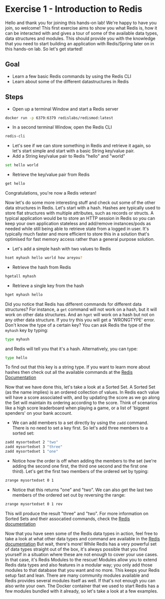# Exercise 1 - Introduction to Redis
Hello and thank you for joining this hands-on lab! We're happy to have you join, so welcome! This first exercise aims to show you what Redis is, how it can be interacted with and gives a tour of some of the available data types, data structures and modules. This should provide you with the knowledge that you need to start building an application with Redis/Spring later on in this hands-on lab. So let's get started!

## Goal

* Learn a few basic Redis commands by using the Redis CLI
* Learn about some of the different datastructures in Redis

## Steps

* Open up a terminal Window and start a Redis server
```bash
docker run -p 6379:6379 redislabs/redismod:latest
```
* In a second terminal Window, open the Redis CLI
```bash
redis-cli
```
* Let's see if we can store something in Redis and retrieve it again, so let's start simple and start with a basic String key/value pair.
* Add a String key/value pair to Redis "hello" and "world"
```bash
set hello world
```
* Retrieve the key/value pair from Redis
```bash
get hello
```
Congratulations, you're now a Redis veteran! 

Now let's do some more interesting stuff and check out some of the other data structures in Redis. Let's start with a hash. Hashes are typically used to store flat structures with multiple attributes, such as records or structs. A typical application would be to store an HTTP session in Redis so you can keep your own application stateless and add/remove instances/pods as needed while still being able to retrieve state from a logged in user. It's typically much faster and more efficient to store this in a solution that's optimised for fast memory access rather than a general purpose solution.
* Let's add a simple hash with two values to Redis
```bash
hset myhash hello world how areyou?
```
* Retrieve the hash from Redis
```bash
hgetall myhash
```
* Retrieve a single key from the hash
```bash
hget myhash hello
```
Did you notice that Redis has different commands for different data structures? For instance, a `get` command will not work on a hash, but it will work on other data structures. And an `hget` will work on a hash but not on any other data structure. If you try this you will get a 'WRONGTYPE' error. Don't know the type of a certain key? You can ask Redis the type of the `myhash` key by typing:
```bash
type myhash
```
and Redis will tell you that it's a hash. Alternatively, you can type:
```bash
type hello
```
To find out that this key is a string type. If you want to learn more about hashes then check out all the available commands at the [Redis Documentation](https://redis.io/commands/HGETALL)

Now that we have done this, let's take a look at a Sorted Set. A Sorted Set (as the name implies) is an ordered collection of values. In Redis each value will have a score associated with, and by updating the score as we go along the Set will maintain its ordering according to the score. Think of scenarios like a high score leaderboard when playing a game, or a list of 'biggest spenders' on your bank account.

* We can add members to a set directly by using the `zadd` command. There is no need to set a key first. So let's add three members to a sorted set:
```bash
zadd mysortedset 2 "two"
zadd mysortedset 3 "three"
zadd mysortedset 1 "one"
```
* Notice how the order is off when adding the members to the set (we're adding the second one first, the third one second and the first one third). Let's get the first two members of the ordered set by typing:
```bash
zrange mysortedset 0 1
```
* Notice that this returns "one" and "two". We can also get the last two members of the ordered set out by reversing the range:
```bash
zrange mysortedset 0 1 rev
```
This will produce the result "three" and "two". For more information on Sorted Sets and their assocatied commands, check the [Redis documentation](https://redis.io/commands/zadd)


Now that you have seen some of the Redis data types in action, feel free to take a look at what other data types and command are available in the [Redis documentation](https://redis.io/topics/data-types) But wait, there's more! While Redis has a very powerful set of data types straight out of the box, it's always possible that you find yourself in a situation where these are not enough to cover your use cases. In that case, it's Redis Modules to the rescue! Modules allow you to extend Redis data types and also features in a modular way; you only add those modules to that database that you want and no more. This keeps your Redis setup fast and lean. There are many community modules available and Redis provides several modules itself as well. If that's not enough you can also write your own. The Docker container that we used to start Redis has a few modules bundled with it already, so let's take a look at a few examples.

